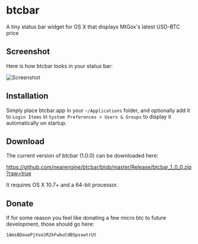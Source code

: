 btcbar
======

A tiny status bar widget for OS X that displays MtGox's latest USD-BTC price

## Screenshot

Here is how btcbar looks in your status bar:

![Screenshot](https://raw.github.com/nearengine/btcbar/master/Resources/screenshot.png)

## Installation

Simply place btcbar.app in your `~/Applications` folder, and optionally add it to `Login Items` in `System Preferences > Users & Groups` to display it automatically on startup.

## Download

The current version of btcbar (1.0.0) can be downloaded here:

https://github.com/nearengine/btcbar/blob/master/Release/btcbar_1_0_0.zip?raw=true

It requires OS X 10.7+ and a 64-bit processor.

## Donate

If for some reason you feel like donating a few micro btc to future development, those should go here:

`1AmsBDouePjXxe2R2kFwbuCdBSpsxwtrUt`